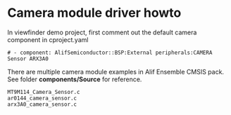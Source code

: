 # Camera module driver howto

In viewfinder demo project, first comment out the default camera component in cproject.yaml

```
# - component: AlifSemiconductor::BSP:External peripherals:CAMERA Sensor ARX3A0
```

There are multiple camera module examples in Alif Ensemble CMSIS pack.
See folder **components/Source** for reference.

```
MT9M114_Camera_Sensor.c
ar0144_camera_sensor.c
arx3A0_camera_sensor.c
```
